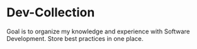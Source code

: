 # Dev-Collection
Goal is to organize my knowledge and experience with Software Development. Store best practices in one place.
